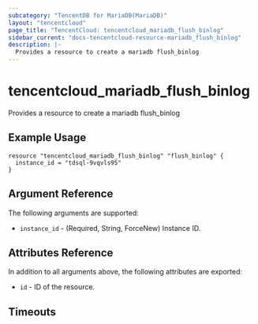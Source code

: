 ```yaml
---
subcategory: "TencentDB for MariaDB(MariaDB)"
layout: "tencentcloud"
page_title: "TencentCloud: tencentcloud_mariadb_flush_binlog"
sidebar_current: "docs-tencentcloud-resource-mariadb_flush_binlog"
description: |-
  Provides a resource to create a mariadb flush_binlog
---
```


# tencentcloud_mariadb_flush_binlog

Provides a resource to create a mariadb flush_binlog

## Example Usage

```hcl
resource "tencentcloud_mariadb_flush_binlog" "flush_binlog" {
  instance_id = "tdsql-9vqvls95"
}
```

## Argument Reference

The following arguments are supported:

* `instance_id` - (Required, String, ForceNew) Instance ID.

## Attributes Reference

In addition to all arguments above, the following attributes are exported:

* `id` - ID of the resource.



## Timeouts

<no value>


